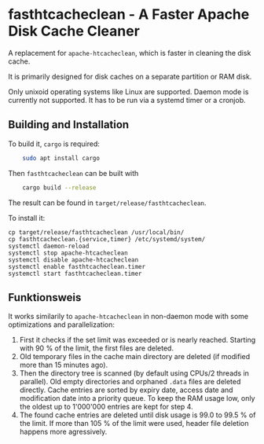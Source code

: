 # fasthtcacheclean - A Faster Apache Disk Cache Cleaner

A replacement for `apache-htcacheclean`, which is faster in cleaning the disk cache.

It is primarily designed for disk caches on a separate partition or RAM disk.

Only unixoid operating systems like Linux are supported. Daemon mode is currently not supported. It has to be run via a systemd timer or a cronjob.

## Building and Installation

To build it, `cargo` is required:

```sh
	sudo apt install cargo
```

Then `fasthtcacheclean` can be built with

```sh
	cargo build --release
```

The result can be found in `target/release/fasthtcacheclean`.

To install it:

```
cp target/release/fasthtcacheclean /usr/local/bin/
cp fasthtcacheclean.{service,timer} /etc/systemd/system/
systemctl daemon-reload
systemctl stop apache-htcacheclean
systemctl disable apache-htcacheclean
systemctl enable fasthtcacheclean.timer
systemctl start fasthtcacheclean.timer
```

## Funktionsweis

It works similarily to  `apache-htcacheclean` in non-daemon mode with some optimizations and parallelization:

1. First it checks if the set limit was exceeded or is nearly reached. Starting with 90 % of the limit, the first files are deleted.
2. Old temporary files in the cache main directory are deleted (if modified more than 15 minutes ago).
3. Then the directory tree is scanned (by default using CPUs/2 threads in parallel).
   Old empty directories and orphaned `.data` files are deleted directly.
   Cache entries are sorted by expiry date, access date and modification date into a priority queue.
   To keep the RAM usage low, only the oldest up to 1'000'000 entries are kept for step 4.
4. The found cache entries are deleted until disk usage is 99.0 to 99.5 % of the limit.
   If more than 105 % of the limit were used, header file deletion happens more agressively.
